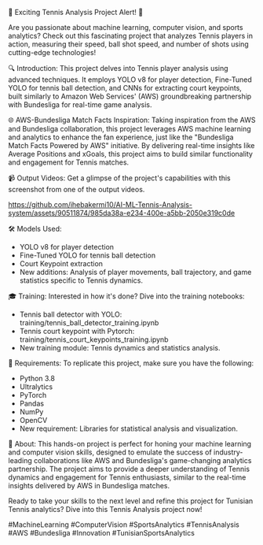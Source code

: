 
🎾 Exciting Tennis Analysis Project Alert! 🎾

Are you passionate about machine learning, computer vision, and sports analytics? Check out this fascinating project that analyzes Tennis players in action, measuring their speed, ball shot speed, and number of shots using cutting-edge technologies!

🔍 Introduction:
This project delves into Tennis player analysis using advanced techniques. It employs YOLO v8 for player detection, Fine-Tuned YOLO for tennis ball detection, and CNNs for extracting court keypoints, built similarly to Amazon Web Services' (AWS) groundbreaking partnership with Bundesliga for real-time game analysis.

🌐 AWS-Bundesliga Match Facts Inspiration:
Taking inspiration from the AWS and Bundesliga collaboration, this project leverages AWS machine learning and analytics to enhance the fan experience, just like the "Bundesliga Match Facts Powered by AWS" initiative. By delivering real-time insights like Average Positions and xGoals, this project aims to build similar functionality and engagement for Tennis matches.

📹 Output Videos:
Get a glimpse of the project's capabilities with this screenshot from one of the output videos.


https://github.com/ihebakermi10/AI-ML-Tennis-Analysis-system/assets/90511874/985da38a-e234-400e-a5bb-2050e319c0de



🛠️ Models Used:
- YOLO v8 for player detection
- Fine-Tuned YOLO for tennis ball detection
- Court Keypoint extraction
- New additions: Analysis of player movements, ball trajectory, and game statistics specific to Tennis dynamics.

🎓 Training:
Interested in how it's done? Dive into the training notebooks:
- Tennis ball detector with YOLO: training/tennis_ball_detector_training.ipynb
- Tennis court keypoint with Pytorch: training/tennis_court_keypoints_training.ipynb
- New training module: Tennis dynamics and statistics analysis.

🔧 Requirements:
To replicate this project, make sure you have the following:
- Python 3.8
- Ultralytics
- PyTorch
- Pandas
- NumPy
- OpenCV
- New requirement: Libraries for statistical analysis and visualization.

🌟 About:
This hands-on project is perfect for honing your machine learning and computer vision skills, designed to emulate the success of industry-leading collaborations like AWS and Bundesliga's game-changing analytics partnership. The project aims to provide a deeper understanding of Tennis dynamics and engagement for Tennis enthusiasts, similar to the real-time insights delivered by AWS in Bundesliga matches.

Ready to take your skills to the next level and refine this project for Tunisian Tennis analytics? Dive into this Tennis Analysis project now!

#MachineLearning #ComputerVision #SportsAnalytics #TennisAnalysis #AWS #Bundesliga #Innovation #TunisianSportsAnalytics
